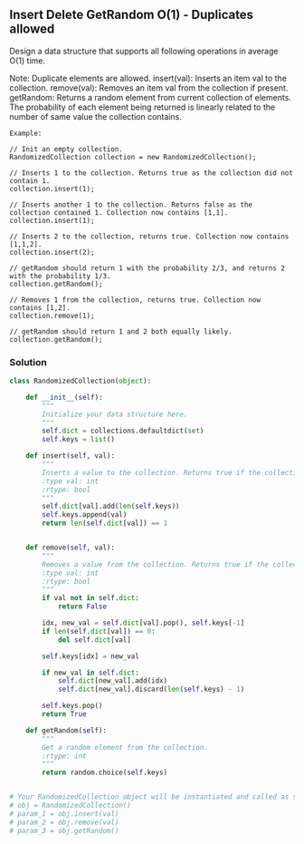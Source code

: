 ## Insert Delete GetRandom O(1) - Duplicates allowed

Design a data structure that supports all following operations in average O(1) time.

Note: Duplicate elements are allowed.
insert(val): Inserts an item val to the collection.
remove(val): Removes an item val from the collection if present.
getRandom: Returns a random element from current collection of elements. The probability of each element being returned is linearly related to the number of same value the collection contains.

```
Example:

// Init an empty collection.
RandomizedCollection collection = new RandomizedCollection();

// Inserts 1 to the collection. Returns true as the collection did not contain 1.
collection.insert(1);

// Inserts another 1 to the collection. Returns false as the collection contained 1. Collection now contains [1,1].
collection.insert(1);

// Inserts 2 to the collection, returns true. Collection now contains [1,1,2].
collection.insert(2);

// getRandom should return 1 with the probability 2/3, and returns 2 with the probability 1/3.
collection.getRandom();

// Removes 1 from the collection, returns true. Collection now contains [1,2].
collection.remove(1);

// getRandom should return 1 and 2 both equally likely.
collection.getRandom();
```

### Solution

```python
class RandomizedCollection(object):

    def __init__(self):
        """
        Initialize your data structure here.
        """
        self.dict = collections.defaultdict(set)
        self.keys = list()

    def insert(self, val):
        """
        Inserts a value to the collection. Returns true if the collection did not already contain the specified element.
        :type val: int
        :rtype: bool
        """
        self.dict[val].add(len(self.keys))
        self.keys.append(val)
        return len(self.dict[val]) == 1


    def remove(self, val):
        """
        Removes a value from the collection. Returns true if the collection contained the specified element.
        :type val: int
        :rtype: bool
        """
        if val not in self.dict:
            return False

        idx, new_val = self.dict[val].pop(), self.keys[-1]
        if len(self.dict[val]) == 0:
            del self.dict[val]

        self.keys[idx] = new_val

        if new_val in self.dict:
            self.dict[new_val].add(idx)
            self.dict[new_val].discard(len(self.keys) - 1)

        self.keys.pop()
        return True

    def getRandom(self):
        """
        Get a random element from the collection.
        :rtype: int
        """
        return random.choice(self.keys)


# Your RandomizedCollection object will be instantiated and called as such:
# obj = RandomizedCollection()
# param_1 = obj.insert(val)
# param_2 = obj.remove(val)
# param_3 = obj.getRandom()
```
